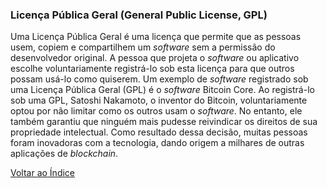 ### Licença Pública Geral (General Public License, GPL)

Uma Licença Pública Geral é uma licença que permite que as pessoas usem, copiem e compartilhem um _software_ sem a permissão do desenvolvedor original. A pessoa que projeta o _software_ ou aplicativo escolhe voluntariamente registrá-lo sob esta licença para que outros possam usá-lo como quiserem. Um exemplo de _software_ registrado sob uma Licença Pública Geral (GPL) é o _software_ Bitcoin Core. Ao registrá-lo sob uma GPL, Satoshi Nakamoto, o inventor do Bitcoin, voluntariamente optou por não limitar como os outros usam o _software_. No entanto, ele também garantiu que ninguém mais pudesse reivindicar os direitos de sua propriedade intelectual. Como resultado dessa decisão, muitas pessoas foram inovadoras com a tecnologia, dando origem a milhares de outras aplicações de _blockchain_.

[Voltar ao Índice](../)